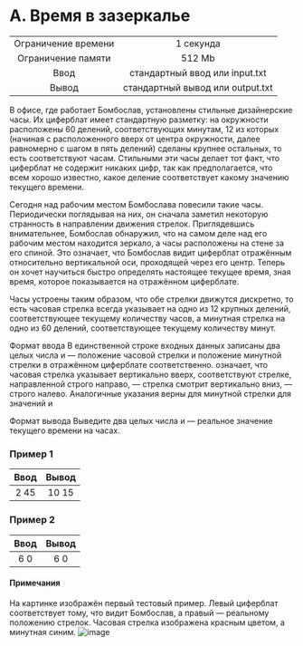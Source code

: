 # A. Время в зазеркалье
|  |	 |
| :---: | :---: |
| Ограничение времени |	1 секунда |
| Ограничение памяти |	512 Mb |
| Ввод |	стандартный ввод или input.txt |
| Вывод |	стандартный вывод или output.txt |

В офисе, где работает Бомбослав, установлены стильные дизайнерские часы. Их циферблат имеет стандартную разметку: на окружности расположены 60 делений, соответствующих минутам, 12 из которых (начиная с расположенного вверх от центра окружности, далее равномерно с шагом в пять делений) сделаны крупнее остальных, то есть соответствуют часам. Стильными эти часы делает тот факт, что циферблат не содержит никаких цифр, так как предполагается, что всем хорошо известно, какое деление соответствует какому значению текущего времени.

Сегодня над рабочим местом Бомбослава повесили такие часы. Периодически поглядывая на них, он сначала заметил некоторую странность в направлении движения стрелок. Приглядевшись внимательнее, Бомбослав обнаружил, что на самом деле над его рабочим местом находится зеркало, а часы расположены на стене за его спиной. Это означает, что Бомбослав видит циферблат отражённым относительно вертикальной оси, проходящей через его центр. Теперь он хочет научиться быстро определять настоящее текущее время, зная время, которое показывается на отражённом циферблате.

Часы устроены таким образом, что обе стрелки движутся дискретно, то есть часовая стрелка всегда указывает на одно из 12 крупных делений, соответствующее текущему количеству часов, а минутная стрелка на одно из 60 делений, соответствующее текущему количеству минут.

Формат ввода
В единственной строке входных данных записаны два целых числа  и   — положение часовой стрелки и положение минутной стрелки в отражённом циферблате соответственно.  означает, что часовая стрелка указывает вертикально вверх,  соответствуют стрелке, направленной строго направо,  — стрелка смотрит вертикально вниз,  — строго налево. Аналогичные указания верны для минутной стрелки для значений 
и

Формат вывода
Выведите два целых числа  и   — реальное значение текущего времени на часах.

### Пример 1
| Ввод |	Вывод |
| :---: | :---: |
| 2 45 |	10 15 |
### Пример 2
| Ввод	| Вывод |
| :---: | :---: |
| 6 0	| 6 0 |
#### Примечания
На картинке изображён первый тестовый пример. Левый циферблат соответствует тому, что видит Бомбослав, а правый — реальному положению стрелок. Часовая стрелка изображена красным цветом, а минутная синим.
![image](https://user-images.githubusercontent.com/49669372/194696480-abc11127-e04a-4b05-a9ef-ec8d5bff07ba.png)
